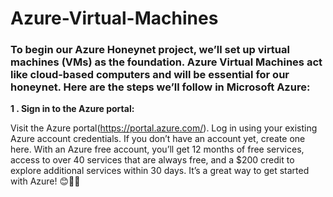 # Azure-Virtual-Machines


### To begin our Azure Honeynet project, we’ll set up virtual machines (VMs) as the foundation. Azure Virtual Machines act like cloud-based computers and will be essential for our honeynet. Here are the steps we’ll follow in Microsoft Azure:


**1 . Sign in to the Azure portal:**


Visit the Azure portal(https://portal.azure.com/).
Log in using your existing Azure account credentials.
If you don’t have an account yet, create one here. With an Azure free account, you’ll get 12 months of free services, access to over 40 services that are always free, and a $200 credit to explore additional services within 30 days. It’s a great way to get started with Azure! 😊🔐🌐
